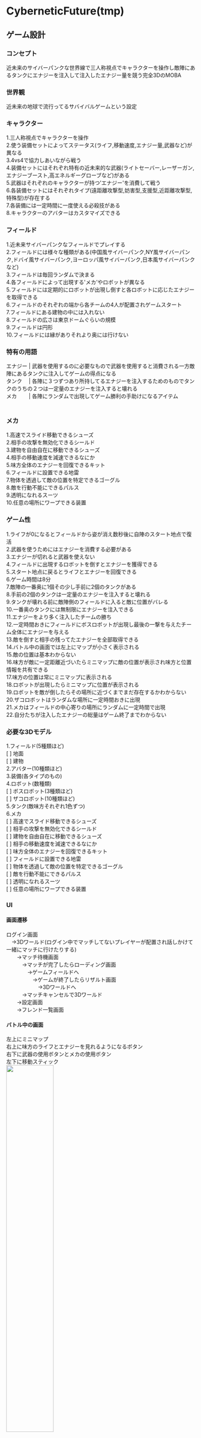 # CyberneticFuture(tmp)


## ゲーム設計


### コンセプト
近未来のサイバーパンクな世界線で三人称視点でキャラクターを操作し敵陣にあるタンクにエナジーを注入して注入したエナジー量を競う完全3DのMOBA


### 世界観
近未来の地球で流行ってるサバイバルゲームという設定


### キャラクター
1.三人称視点でキャラクターを操作  
2.使う装備セットによってステータス(ライフ,移動速度,エナジー量,武器など)が異なる  
3.4vs4で協力しあいながら戦う  
4.装備セットにはそれぞれ特有の近未来的な武器(ライトセーバー,レーザーガン,エナジーブースト,高エネルギーグローブなど)がある  
5.武器はそれぞれのキャラクターが持つ'エナジー'を消費して戦う  
6.各装備セットにはそれぞれタイプ(遠距離攻撃型,妨害型,支援型,近距離攻撃型,特殊型)が存在する  
7.各装備には一定時間に一度使える必殺技がある  
8.キャラクターのアバターはカスタマイズできる  


### フィールド
1.近未来サイバーパンクなフィールドでプレイする  
2.フィールドには様々な種類がある(中国風サイバーパンク,NY風サイバーパンク,ドバイ風サイバーパンク,ヨーロッパ風サイバーパンク,日本風サイバーパンクなど)  
3.フィールドは毎回ランダムで決まる  
4.各フィールドによって出現する'メカ'やロボットが異なる  
5.フィールドには定期的にロボットが出現し倒すと各ロボットに応じたエナジーを取得できる  
6.フィールドのそれぞれの端から各チームの4人が配置されゲームスタート  
7.フィールドにある建物の中には入れない  
8.フィールドの広さは東京ドームぐらいの規模  
9.フィールドは円形  
10.フィールドには縁がありそれより奥には行けない  


### 特有の用語  
エナジー | 武器を使用するのに必要なもので武器を使用すると消費される一方敵陣にあるタンクに注入してゲームの得点になる  
タンク 　| 各陣に３つずつあり所持してるエナジーを注入するためのものでタンクのうちの２つは一定量のエナジーを注入すると壊れる  
メカ　　 | 各陣にランダムで出現してゲーム勝利の手助けになるアイテム                　　　    


### メカ
1.高速でスライド移動できるシューズ  
2.相手の攻撃を無効化できるシールド  
3.建物を自由自在に移動できるシューズ  
4.相手の移動速度を減速できるなにか  
5.味方全体のエナジーを回復できるキット  
6.フィールドに設置できる地雷  
7.物体を透過して敵の位置を特定できるゴーグル  
8.敵を行動不能にできるパルス  
9.透明になれるスーツ  
10.任意の場所にワープできる装置  


### ゲーム性
1.ライフが0になるとフィールドから姿が消え数秒後に自陣のスタート地点で復活  
2.武器を使うためにはエナジーを消費する必要がある  
3.エナジーが切れると武器を使えない  
4.フィールドに出現するロボットを倒すとエナジーを獲得できる  
5.スタート地点に戻るとライフとエナジーを回復できる  
6.ゲーム時間は8分  
7.敵陣の一番奥に1個その少し手前に2個のタンクがある  
8.手前の2個のタンクは一定量のエナジーを注入すると壊れる  
9.タンクが壊れる前に敵陣側のフィールドに入ると敵に位置がバレる  
10.一番奥のタンクには無制限にエナジーを注入できる  
11.エナジーをより多く注入したチームの勝ち  
12.一定時間おきにフィールドにボスロボットが出現し最後の一撃を与えたチーム全体にエナジーを与える  
13.敵を倒すと相手の残ってたエナジーを全部取得できる  
14.バトル中の画面では左上にマップが小さく表示される  
15.敵の位置は基本わからない  
16.味方が敵に一定距離近づいたらミニマップに敵の位置が表示され味方と位置情報を共有できる  
17.味方の位置は常にミニマップに表示される  
18.ロボットが出現したらミニマップに位置が表示される  
19.ロボットを敵が倒したらその場所に近づくまでまだ存在するかわからない  
20.ザコロボットはランダムな場所に一定時間おきに出現  
21.メカはフィールドの中心寄りの場所にランダムに一定時間で出現  
22.自分たちが注入したエナジーの総量はゲーム終了までわからない  


### 必要な3Dモデル
1.フィールド(5種類ほど)  
[ ] 地面  
[ ] 建物  
2.アバター(10種類ほど)  
3.装備(各タイプのもの)  
4.ロボット(数種類)  
[ ] ボスロボット(3種類ほど)  
[ ] ザコロボット(10種類ほど)  
5.タンク(敵味方それぞれ1色ずつ)  
6.メカ  
[ ] 高速でスライド移動できるシューズ  
[ ] 相手の攻撃を無効化できるシールド  
[ ] 建物を自由自在に移動できるシューズ  
[ ] 相手の移動速度を減速できるなにか  
[ ] 味方全体のエナジーを回復できるキット  
[ ] フィールドに設置できる地雷  
[ ] 物体を透過して敵の位置を特定できるゴーグル  
[ ] 敵を行動不能にできるパルス  
[ ] 透明になれるスーツ  
[ ] 任意の場所にワープできる装置  


### UI

#### 画面遷移
ログイン画面  
　→3Dワールド(ログイン中でマッチしてないプレイヤーが配置され話しかけて一緒にマッチに行けたりする)  
　　→マッチ待機画面  
　　　→マッチが完了したらローディング画面  
　　　　→ゲームフィールドへ  
　　　　　→ゲームが終了したらリザルト画面  
　　　　　　→3Dワールドへ  
　　　→マッチキャンセルで3Dワールド  
　　→設定画面  
　　→フレンド一覧画面  

#### バトル中の画面
左上にミニマップ  
右上に味方のライフとエナジーを見れるようになるボタン    
右下に武器の使用ボタンとメカの使用ボタン  
左下に移動スティック  
<img src ="https://user-images.githubusercontent.com/108681797/213846726-3a741a93-f3fd-45df-aeff-629f5c40b14e.JPG" width="50%">


### 操作性
1.遠距離系武器は武器ボタンを押すとエイミングになり移動スティックでエイムし武器ボタンを離すと発射される  
2.近距離系武器は武器ボタンを押すと武器を振り下ろす  
3.近距離系攻撃は連続で発動するとモーションが変わる  
4.武器を複数回使うと強化攻撃が出る  
5.移動スティック上で前に下で後ろに左右で左右に動く  
6.何もないとこをスライドすると視界が動く  

